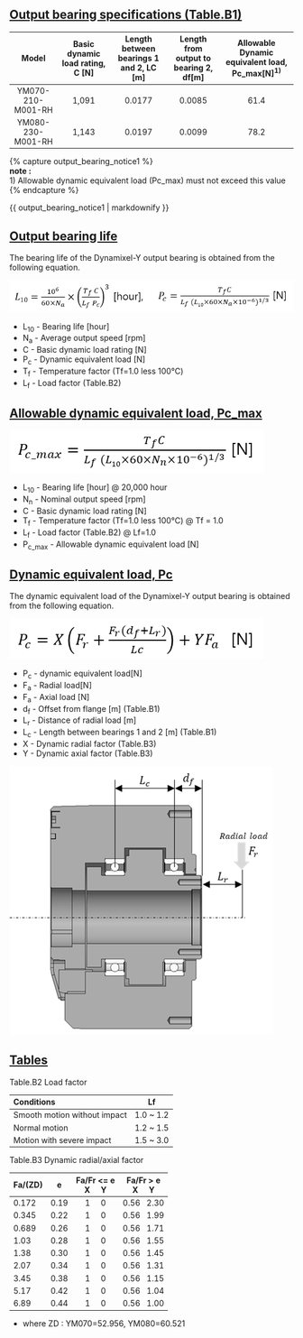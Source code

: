 
## [Output bearing specifications (Table.B1)](#output-bearing-specifications-tableb1)

| Model             | Basic dynamic load rating, C [N] | Length between bearings 1 and 2, LC [m] | Length from output to bearing 2, df[m] | Allowable Dynamic equivalent load, Pc_max[N]<sup>1)</sup> |
|:-----------------:|:-----:|:------:|:------:|:----:|
| YM070-210-M001-RH | 1,091 | 0.0177 | 0.0085 | 61.4 |
| YM080-230-M001-RH | 1,143 | 0.0197 | 0.0099 | 78.2 |

{% capture output_bearing_notice1 %}  
**note :**  
1&#41; Allowable dynamic equivalent load (Pc_max)  must not exceed this value
{% endcapture %}

<div class="notice">{{ output_bearing_notice1 | markdownify }}</div>

## [Output bearing life](#output-bearing-life)
The bearing life of the Dynamixel-Y output bearing is obtained from the following equation.

![](/assets/images/dxl/y/bearing_formula/m_1.png)  


- L<sub>10</sub> - Bearing life [hour]
- N<sub>a</sub> - Average output speed [rpm]
- C - Basic dynamic load rating [N]
- P<sub>c</sub> - Dynamic equivalent load [N]
- T<sub>f</sub> - Temperature factor (Tf=1.0 less 100℃)
- L<sub>f</sub> - Load factor (Table.B2)


## [Allowable dynamic equivalent load, Pc_max](#allowable-dynamic-equivalent-load-pc_max)

![](/assets/images/dxl/y/bearing_formula/m_2.png)   

- L<sub>10</sub> - Bearing life [hour] @ 20,000 hour
- N<sub>n</sub> - Nominal output speed [rpm]
- C - Basic dynamic load rating [N]
- T<sub>f</sub> - Temperature factor (Tf=1.0 less 100℃) @ Tf = 1.0
- L<sub>f</sub> - Load factor (Table.B2) @ Lf=1.0
- P<sub>c_max</sub> - Allowable dynamic equivalent load [N]


## [Dynamic equivalent load, Pc](#dynamic-equivalent-load-pc)
The dynamic equivalent load of the Dynamixel-Y output bearing is obtained from the following equation.

![](/assets/images/dxl/y/bearing_formula/m_3.png) 

- P<sub>c</sub> - dynamic equivalent load[N]
- F<sub>a</sub> - Radial load[N]
- F<sub>a</sub> - Axial load [N]
- d<sub>f</sub> - Offset from flange [m] (Table.B1)
- L<sub>r</sub> - Distance of radial load [m]
- L<sub>c</sub> - Length between bearings 1 and 2 [m] (Table.B1)
- X - Dynamic radial factor (Table.B3)
- Y - Dynamic axial factor (Table.B3)

![](/assets/images/dxl/y/bearing_formula/m_4.png) 

## [Tables](#tables)

Table.B2 Load factor

| Conditions                   | Lf        |
|:-----------------------------|:---------:|
| Smooth motion without impact | 1.0 ~ 1.2 |
| Normal motion                | 1.2 ~ 1.5 |
| Motion with severe impact    | 1.5 ~ 3.0 |

Table.B3 Dynamic radial/axial factor

| Fa/(ZD) | e    | Fa/Fr <= e<br>X &nbsp; &nbsp; Y  | Fa/Fr > e<br>X &nbsp; &nbsp; Y |
|:--------|:----:|:--------------------------------:|:------------------------------:|
| 0.172   | 0.19 | 1 &nbsp; &nbsp; 0                | 0.56 &nbsp; 2.30               |
| 0.345   | 0.22 | 1 &nbsp; &nbsp; 0                | 0.56 &nbsp; 1.99               |
| 0.689   | 0.26 | 1 &nbsp; &nbsp; 0                | 0.56 &nbsp; 1.71               |
| 1.03    | 0.28 | 1 &nbsp; &nbsp; 0                | 0.56 &nbsp; 1.55               |
| 1.38    | 0.30 | 1 &nbsp; &nbsp; 0                | 0.56 &nbsp; 1.45               |
| 2.07    | 0.34 | 1 &nbsp; &nbsp; 0                | 0.56 &nbsp; 1.31               |
| 3.45    | 0.38 | 1 &nbsp; &nbsp; 0                | 0.56 &nbsp; 1.15               |
| 5.17    | 0.42 | 1 &nbsp; &nbsp; 0                | 0.56 &nbsp; 1.04               |
| 6.89    | 0.44 | 1 &nbsp; &nbsp; 0                | 0.56 &nbsp; 1.00               |

 - where ZD : YM070=52.956, YM080=60.521

